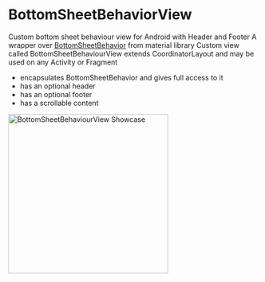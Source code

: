 # BottomSheetBehaviorView
Custom bottom sheet behaviour view for Android with Header and Footer
A wrapper over [BottomSheetBehavior](https://developer.android.com/reference/com/google/android/material/bottomsheet/BottomSheetBehavior) from material library
Custom view called BottomSheetBehaviourView extends CoordinatorLayout and may be used on any Activity or Fragment 
 * encapsulates BottomSheetBehavior and gives full access to it
 * has an optional header
 * has an optional footer
 * has a scrollable content
    
<img src="https://github.com/acinonyxjubatus/bottomsheetbehaviorview/blob/master/showcase.gif" alt="BottomSheetBehaviourView Showcase" width="320">
